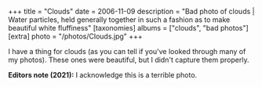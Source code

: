 +++
title = "Clouds"
date = 2006-11-09
description = "Bad photo of clouds | Water particles, held generally together in such a fashion as to make beautiful white fluffiness"
[taxonomies]
albums = ["clouds", "bad photos"]
[extra]
photo = "/photos/Clouds.jpg"
+++

I have a thing for clouds (as you can tell if you've looked through many of my photos). These ones were beautiful, but I didn't capture them properly.

**Editors note (2021):** I acknowledge this is a terrible photo.
